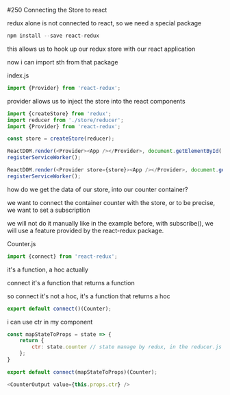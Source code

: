 #250 Connecting the Store to react

redux alone is not connected to react, so we need a special package

```js
npm install --save react-redux
```

this allows us to hook up our redux store with our react application

now i can import sth from that package

index.js

```js
import {Provider} from 'react-redux';
```

provider allows us to inject the store into the react components

```js
import {createStore} from 'redux';
import reducer from './store/reducer';
import {Provider} from 'react-redux';

const store = createStore(reducer);

ReactDOM.render(<Provider><App /></Provider>, document.getElementById('root'));
registerServiceWorker();
```

```js
ReactDOM.render(<Provider store={store}><App /></Provider>, document.getElementById('root'));
registerServiceWorker();
```

how do we get the data of our store, into our counter container?

we want to connect the container counter with the store, or to be precise, we want to set a subscription

we will not do it manually like in the example before, with subscribe(), we will use a feature provided by the react-redux package.

Counter.js

```js
import {connect} from 'react-redux';
```

it's a function, a hoc actually

connect it's a function that returns a function

so connect it's not a hoc, it's a function that returns a hoc

```js
export default connect()(Counter);
```

i can use ctr in my component

```js
const mapStateToProps = state => {
    return {
        ctr: state.counter // state manage by redux, in the reducer.js
    };
}
```

```js
export default connect(mapStateToProps)(Counter);
```

```js
<CounterOutput value={this.props.ctr} />
```

